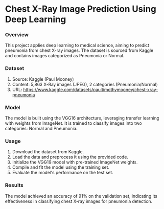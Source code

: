 # Chest X-Ray Image Prediction Using Deep Learning

### Overview
This project applies deep learning to medical science, aiming to predict pneumonia from chest X-ray images. The dataset is sourced from Kaggle and contains images categorized as Pneumonia or Normal.

### Dataset
1. Source: Kaggle (Paul Mooney)
2. Content: 5,863 X-Ray images (JPEG), 2 categories (Pneumonia/Normal)
3. URL: https://www.kaggle.com/datasets/paultimothymooney/chest-xray-pneumonia

### Model
The model is built using the VGG16 architecture, leveraging transfer learning with weights from ImageNet. It is trained to classify images into two categories: Normal and Pneumonia.

### Usage
1. Download the dataset from Kaggle.
2. Load the data and preprocess it using the provided code.
3. Initialize the VGG16 model with pre-trained ImageNet weights.
4. Compile and fit the model using the training set.
5. Evaluate the model's performance on the test set.

### Results
The model achieved an accuracy of 91% on the validation set, indicating its effectiveness in classifying chest X-ray images for pneumonia detection.
